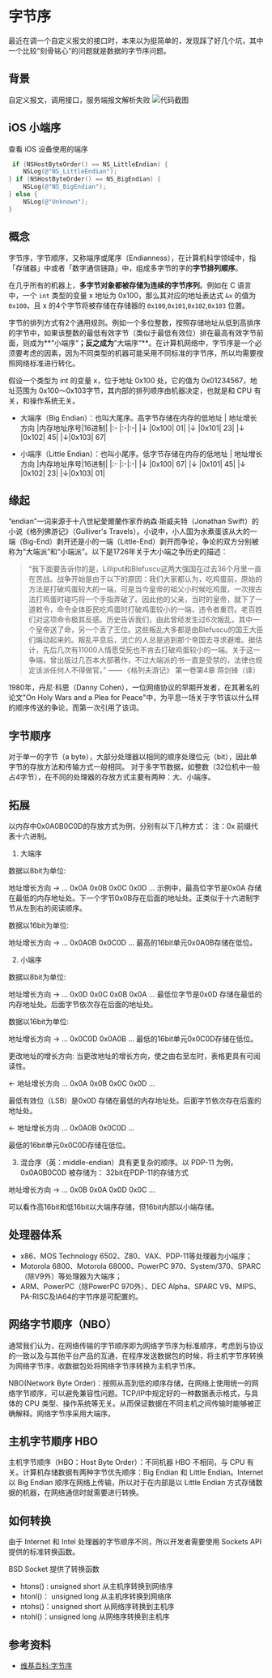 # 字节序

最近在调一个自定义报文的接口时，本来以为挺简单的，发现踩了好几个坑，其中一个比较“刻骨铭心”的问题就是数据的字节序问题。

## 背景

自定义报文，调用接口，服务端报文解析失败
![代码截图](https://raw.githubusercontent.com/FantasticLBP/knowledge-kit/master/assets/2019-09-15-BigEndian.png)

## iOS 小端序
查看 iOS 设备使用的端序
```Objective-C
 if (NSHostByteOrder() == NS_LittleEndian) {
    NSLog(@"NS_LittleEndian");
} if (NSHostByteOrder() == NS_BigEndian) {
    NSLog(@"NS_BigEndian");
} else {
    NSLog(@"Unknown");
}
```

## 概念

字节序，字节顺序，又称端序或尾序（Endianness），在计算机科学领域中，指「存储器」中或者「数字通信链路」中，组成多字节的字的**字节排列顺序**。

在几乎所有的机器上，**多字节对象都被存储为连续的字节序列**。例如在 C 语言中，一个 `int` 类型的变量 x 地址为 0x100，那么其对应的地址表达式 `&x` 的值为 `0x100`，且 x 的4个字节将被存储在存储器的 `0x100`,`0x101`,`0x102`,`0x103` 位置。

字节的排列方式有2个通用规则。例如一个多位整数，按照存储地址从低到高排序的字节中，如果该整数的最低有效字节（类似于最低有效位）排在最高有效字节前面，则成为**“小端序“**；反之成为**”大端序“**。在计算机网络中，字节序是一个必须要考虑的因素，因为不同类型的机器可能采用不同标准的字节序，所以均需要按照网络标准进行转化。


假设一个类型为 int 的变量 x，位于地址 0x100 处，它的值为 0x01234567，地址范围为 0x100～0x103字节，其内部的排列顺序由机器决定，也就是和 CPU 有关，和操作系统无关。

- 大端序（Big Endian）：也叫大尾序。高字节存储在内存的低地址
   | 地址增长方向 |内存地址序号|16进制|
   |:- |:-|:-|
   |↓ |0x100|	01|
   |↓ |0x101|	23|
   |↓ |0x102|	45|
   |↓|0x103|	67|

- 小端序（Little Endian）：也叫小尾序。低字节存储在内存的低地址
   | 地址增长方向 |内存地址序号|16进制|
   |:- |:-|:-|
   |↓ |0x100|	67|
   |↓ |0x101|	45|
   |↓ |0x102|	23|
   |↓|0x103|	01|

## 缘起

“endian”一词来源于十八世紀愛爾蘭作家乔纳森·斯威夫特（Jonathan Swift）的小说《格列佛游记》（Gulliver's Travels）。小说中，小人国为水煮蛋该从大的一端（Big-End）剥开还是小的一端（Little-End）剥开而争论，争论的双方分别被称为“大端派”和“小端派”。以下是1726年关于大小端之争历史的描述：

> “我下面要告诉你的是，Lilliput和Blefuscu这两大强国在过去36个月里一直在苦战。战争开始是由于以下的原因：我们大家都认为，吃鸡蛋前，原始的方法是打破鸡蛋较大的一端，可是当今皇帝的祖父小时候吃鸡蛋，一次按古法打鸡蛋时碰巧将一个手指弄破了。因此他的父亲，当时的皇帝，就下了一道敕令，命令全体臣民吃鸡蛋时打破鸡蛋较小的一端，违令者重罚。老百姓们对这项命令极其反感。历史告诉我们，由此曾经发生过6次叛乱，其中一个皇帝送了命，另一个丢了王位。这些叛乱大多都是由Blefuscu的国王大臣们煽动起来的。叛乱平息后，流亡的人总是逃到那个帝国去寻求避难。据估计，先后几次有11000人情愿受死也不肯去打破鸡蛋较小的一端。关于这一争端，曾出版过几百本大部著作，不过大端派的书一直是受禁的，法律也规定该派任何人不得做官。”
—— 《格列夫游记》 第一卷第4章 蒋剑锋（译）

1980年，丹尼·科恩（Danny Cohen），一位网络协议的早期开发者，在其著名的论文"On Holy Wars and a Plea for Peace"中，为平息一场关于字节该以什么样的顺序传送的争论，而第一次引用了该词。


## 字节顺序

对于单一的字节（a byte），大部分处理器以相同的顺序处理位元（bit），因此单字节的存放方法和传输方式一般相同。
对于多字节数据，如整数（32位机中一般占4字节），在不同的处理器的存放方式主要有两种：大、小端序。

## 拓展

以内存中0x0A0B0C0D的存放方式为例，分别有以下几种方式：
注：0x 前缀代表十六进制。


1. 大端序

数据以8bit为单位:

地址增长方向  →
...	0x0A	0x0B	0x0C	0x0D	...
示例中，最高位字节是0x0A 存储在最低的内存地址处。下一个字节0x0B存在后面的地址处。正类似于十六进制字节从左到右的阅读顺序。


数据以16bit为单位:

地址增长方向  →
...	0x0A0B	0x0C0D	...
最高的16bit单元0x0A0B存储在低位。

2. 小端序

数据以8bit为单位:

地址增长方向  →
...	0x0D	0x0C	0x0B	0x0A	...
最低位字节是0x0D 存储在最低的内存地址处。后面字节依次存在后面的地址处。


数据以16bit为单位:

地址增长方向  →
...	0x0C0D	0x0A0B	...
最低的16bit单元0x0C0D存储在低位。


更改地址的增长方向:
当更改地址的增长方向，使之由右至左时，表格更具有可阅读性。

←  地址增长方向
...	0x0A	0x0B	0x0C	0x0D	...

最低有效位（LSB）是0x0D 存储在最低的内存地址处。后面字节依次存在后面的地址处。

←  地址增长方向
...	0x0A0B	0x0C0D	...

最低的16bit单元0x0C0D存储在低位。

3. 混合序（英：middle-endian）具有更复杂的顺序。以 PDP-11 为例，0x0A0B0C0D 被存储为：
32bit在PDP-11的存储方式

地址增长方向  →
...	0x0B	0x0A	0x0D	0x0C	...

可以看作高16bit和低16bit以大端序存储，但16bit内部以小端存储。


## 处理器体系

- x86、MOS Technology 6502、Z80、VAX、PDP-11等处理器为小端序；
- Motorola 6800、Motorola 68000、PowerPC 970、System/370、SPARC（除V9外）等处理器为大端序；
- ARM、PowerPC（除PowerPC 970外）、DEC Alpha、SPARC V9、MIPS、PA-RISC及IA64的字节序是可配置的。

## 网络字节顺序（NBO）

通常我们认为，在网络传输的字节顺序即为网络字节序为标准顺序，考虑到与协议的一致以及与其他平台产品的互通，在程序发送数据包的时候，将主机字节序转换为网络字节序，收数据包处将网络字节序转换为主机字节序。

NBO(Network Byte Order)：按照从高到低的顺序存储，在网络上使用统一的网络字节顺序，可以避免兼容性问题。TCP/IP中规定好的一种数据表示格式，与具体的 CPU 类型、操作系统等无关。从而保证数据在不同主机之间传输时能够被正确解释。网络字节序采用大端序。

## 主机字节顺序 HBO

主机字节顺序（HBO：Host Byte Order）：不同机器 HBO 不相同，与 CPU 有关。计算机存储数据有两种字节优先顺序：Big Endian 和 Little Endian。Internet 以 Big Endian 顺序在网络上传输，所以对于在内部是以 Little Endian 方式存储数据的机器，在网络通信时就需要进行转换。

## 如何转换

由于 Internet 和 Intel 处理器的字节顺序不同，所以开发者需要使用 Sockets API 提供的标准转换函数。

BSD Socket 提供了转换函数
- htons() : unsigned short 从主机序转换到网络序
- htonl()： unsigned long 从主机序转换到网络序
- ntohs()：unsigned short 从网络序转换到主机序
- ntohl()：unsigned long 从网络序转换到主机序


## 参考资料

- [维基百科:字节序](https://zh.wikipedia.org/wiki/字节序)